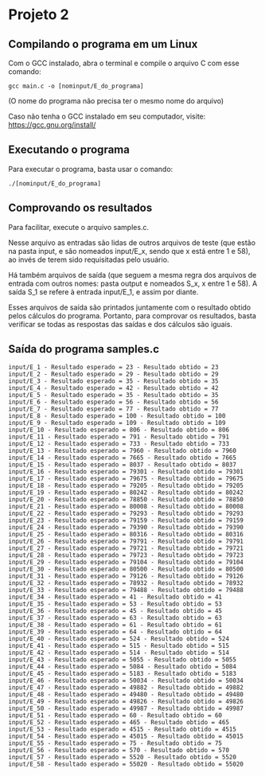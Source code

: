 # Projeto 2

## Compilando o programa em um Linux
Com o GCC instalado, abra o terminal e compile o arquivo C com esse comando:

```
gcc main.c -o [nominput/E_do_programa]
```

(O nome do programa não precisa ter o mesmo nome do arquivo)

Caso não tenha o GCC instalado em seu computador, visite: https://gcc.gnu.org/install/

## Executando o programa
Para executar o programa, basta usar o comando:

```
./[nominput/E_do_programa]
```

## Comprovando os resultados
Para facilitar, execute o arquivo samples.c.

Nesse arquivo as entradas são lidas de outros arquivos de teste (que estão na pasta input, e são nomeados input/E_x, sendo que x está entre 1 e 58), ao invés de terem sido requisitadas pelo usuário.

Há também arquivos de saída (que seguem a mesma regra dos arquivos de entrada com outros nomes: pasta output e nomeados S_x, x entre 1 e 58). A saída S_1 se refere à entrada input/E_1, e assim por diante.

Esses arquivos de saída são printados juntamente com o resultado obtido pelos cálculos do programa. Portanto, para comprovar os resultados, basta verificar se todas as respostas das saídas e dos cálculos são iguais.

## Saída do programa samples.c

```
input/E_1 - Resultado esperado = 23 - Resultado obtido = 23
input/E_2 - Resultado esperado = 29 - Resultado obtido = 29
input/E_3 - Resultado esperado = 35 - Resultado obtido = 35
input/E_4 - Resultado esperado = 42 - Resultado obtido = 42
input/E_5 - Resultado esperado = 35 - Resultado obtido = 35
input/E_6 - Resultado esperado = 56 - Resultado obtido = 56
input/E_7 - Resultado esperado = 77 - Resultado obtido = 77
input/E_8 - Resultado esperado = 100 - Resultado obtido = 100
input/E_9 - Resultado esperado = 109 - Resultado obtido = 109
input/E_10 - Resultado esperado = 806 - Resultado obtido = 806
input/E_11 - Resultado esperado = 791 - Resultado obtido = 791
input/E_12 - Resultado esperado = 733 - Resultado obtido = 733
input/E_13 - Resultado esperado = 7960 - Resultado obtido = 7960
input/E_14 - Resultado esperado = 7665 - Resultado obtido = 7665
input/E_15 - Resultado esperado = 8037 - Resultado obtido = 8037
input/E_16 - Resultado esperado = 79301 - Resultado obtido = 79301
input/E_17 - Resultado esperado = 79675 - Resultado obtido = 79675
input/E_18 - Resultado esperado = 79205 - Resultado obtido = 79205
input/E_19 - Resultado esperado = 80242 - Resultado obtido = 80242
input/E_20 - Resultado esperado = 78850 - Resultado obtido = 78850
input/E_21 - Resultado esperado = 80008 - Resultado obtido = 80008
input/E_22 - Resultado esperado = 79293 - Resultado obtido = 79293
input/E_23 - Resultado esperado = 79159 - Resultado obtido = 79159
input/E_24 - Resultado esperado = 79390 - Resultado obtido = 79390
input/E_25 - Resultado esperado = 80316 - Resultado obtido = 80316
input/E_26 - Resultado esperado = 79791 - Resultado obtido = 79791
input/E_27 - Resultado esperado = 79721 - Resultado obtido = 79721
input/E_28 - Resultado esperado = 79723 - Resultado obtido = 79723
input/E_29 - Resultado esperado = 79104 - Resultado obtido = 79104
input/E_30 - Resultado esperado = 80500 - Resultado obtido = 80500
input/E_31 - Resultado esperado = 79126 - Resultado obtido = 79126
input/E_32 - Resultado esperado = 78932 - Resultado obtido = 78932
input/E_33 - Resultado esperado = 79488 - Resultado obtido = 79488
input/E_34 - Resultado esperado = 41 - Resultado obtido = 41
input/E_35 - Resultado esperado = 53 - Resultado obtido = 53
input/E_36 - Resultado esperado = 45 - Resultado obtido = 45
input/E_37 - Resultado esperado = 63 - Resultado obtido = 63
input/E_38 - Resultado esperado = 61 - Resultado obtido = 61
input/E_39 - Resultado esperado = 64 - Resultado obtido = 64
input/E_40 - Resultado esperado = 524 - Resultado obtido = 524
input/E_41 - Resultado esperado = 515 - Resultado obtido = 515
input/E_42 - Resultado esperado = 514 - Resultado obtido = 514
input/E_43 - Resultado esperado = 5055 - Resultado obtido = 5055
input/E_44 - Resultado esperado = 5084 - Resultado obtido = 5084
input/E_45 - Resultado esperado = 5183 - Resultado obtido = 5183
input/E_46 - Resultado esperado = 50034 - Resultado obtido = 50034
input/E_47 - Resultado esperado = 49882 - Resultado obtido = 49882
input/E_48 - Resultado esperado = 49480 - Resultado obtido = 49480
input/E_49 - Resultado esperado = 49826 - Resultado obtido = 49826
input/E_50 - Resultado esperado = 49987 - Resultado obtido = 49987
input/E_51 - Resultado esperado = 60 - Resultado obtido = 60
input/E_52 - Resultado esperado = 465 - Resultado obtido = 465
input/E_53 - Resultado esperado = 4515 - Resultado obtido = 4515
input/E_54 - Resultado esperado = 45015 - Resultado obtido = 45015
input/E_55 - Resultado esperado = 75 - Resultado obtido = 75
input/E_56 - Resultado esperado = 570 - Resultado obtido = 570
input/E_57 - Resultado esperado = 5520 - Resultado obtido = 5520
input/E_58 - Resultado esperado = 55020 - Resultado obtido = 55020
```